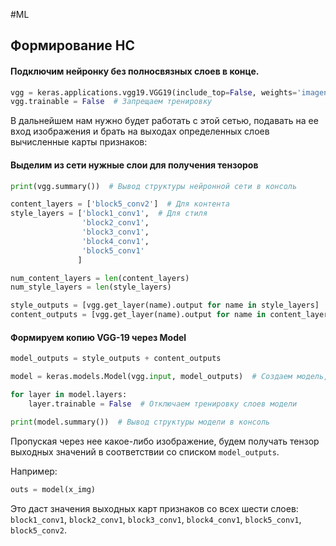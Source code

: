 #ML

## Формирование НС

#### Подключим нейронку без полносвязных слоев в конце.

```python
vgg = keras.applications.vgg19.VGG19(include_top=False, weights='imagenet')  # Отключаем последние слои, используем веса ImageNet
vgg.trainable = False  # Запрещаем тренировку
```

В дальнейшем нам нужно будет работать с этой сетью, подавать на ее вход изображения и брать на выходах определенных слоев вычисленные карты признаков:

#### Выделим из сети нужные слои для получения тензоров

```python
print(vgg.summary())  # Вывод структуры нейронной сети в консоль

content_layers = ['block5_conv2']  # Для контента
style_layers = ['block1_conv1',  # Для стиля
                'block2_conv1',
                'block3_conv1',
                'block4_conv1',
                'block5_conv1'
               ]

num_content_layers = len(content_layers)
num_style_layers = len(style_layers)

style_outputs = [vgg.get_layer(name).output for name in style_layers]
content_outputs = [vgg.get_layer(name).output for name in content_layers]
```

#### Формируем копию VGG-19 через Model

```python
model_outputs = style_outputs + content_outputs

model = keras.models.Model(vgg.input, model_outputs)  # Создаем модель, используя вход из vgg и выходы из созданных списков

for layer in model.layers:
    layer.trainable = False  # Отключаем тренировку слоев модели

print(model.summary())  # Вывод структуры модели в консоль
```

Пропуская через нее какое-либо изображение, будем получать тензор выходных значений в соответствии со списком `model_outputs`.

Например:
```python
outs = model(x_img)
```
Это даст значения выходных карт признаков со всех шести слоев: `block1_conv1`, `block2_conv1`, `block3_conv1`, `block4_conv1`, `block5_conv1`, `block5_conv2`.

